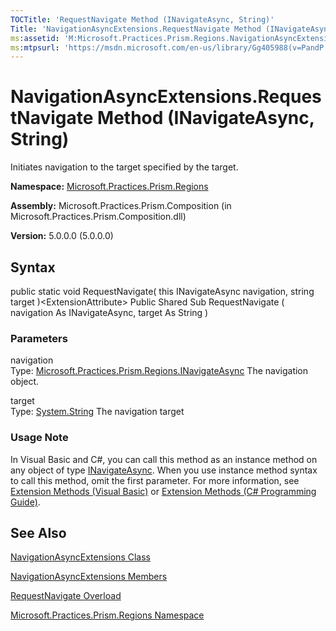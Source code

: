 ```yaml
---
TOCTitle: 'RequestNavigate Method (INavigateAsync, String)'
Title: 'NavigationAsyncExtensions.RequestNavigate Method (INavigateAsync, String) (Microsoft.Practices.Prism.Regions)'
ms:assetid: 'M:Microsoft.Practices.Prism.Regions.NavigationAsyncExtensions.RequestNavigate(Microsoft.Practices.Prism.Regions.INavigateAsync,System.String)'
ms:mtpsurl: 'https://msdn.microsoft.com/en-us/library/Gg405988(v=PandP.50)'
---
```



# NavigationAsyncExtensions.RequestNavigate Method (INavigateAsync, String)

Initiates navigation to the target specified by the target.

**Namespace:** [Microsoft.Practices.Prism.Regions](https://msdn.microsoft.com/library/microsoft.practices.prism.regions)
**Assembly:** Microsoft.Practices.Prism.Composition (in Microsoft.Practices.Prism.Composition.dll)

**Version:** 5.0.0.0 (5.0.0.0)

## Syntax

public static void RequestNavigate( this INavigateAsync navigation, string target )&lt;ExtensionAttribute&gt; Public Shared Sub RequestNavigate ( navigation As INavigateAsync, target As String )

### Parameters

navigation  
Type: [Microsoft.Practices.Prism.Regions.INavigateAsync](https://msdn.microsoft.com/library/microsoft.practices.prism.regions.inavigateasync)
The navigation object.

target  
Type: [System.String](http://msdn.microsoft.com/en-us/library/s1wwdcbf)
The navigation target

### Usage Note

In Visual Basic and C\#, you can call this method as an instance method on any object of type [INavigateAsync](https://msdn.microsoft.com/library/microsoft.practices.prism.regions.inavigateasync). When you use instance method syntax to call this method, omit the first parameter. For more information, see [Extension Methods (Visual Basic)](http://msdn.microsoft.com/en-us/library/bb384936.aspx) or [Extension Methods (C\# Programming Guide)](http://msdn.microsoft.com/en-us/library/bb383977.aspx).

## See Also

[NavigationAsyncExtensions Class](https://msdn.microsoft.com/library/microsoft.practices.prism.regions.navigationasyncextensions)

[NavigationAsyncExtensions Members](https://msdn.microsoft.com/allmembers.t:microsoft.practices.prism.regions.navigationasyncextensions)

[RequestNavigate Overload](https://msdn.microsoft.com/overload:microsoft.practices.prism.regions.navigationasyncextensions.requestnavigate)

[Microsoft.Practices.Prism.Regions Namespace](https://msdn.microsoft.com/library/microsoft.practices.prism.regions)
